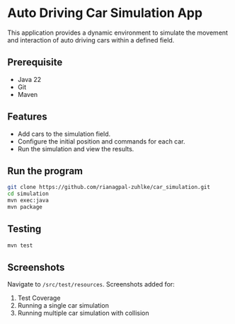 # Auto Driving Car Simulation App
This application provides a dynamic environment to simulate the movement and interaction of auto driving cars within a defined field.

## Prerequisite
- Java 22
- Git
- Maven

## Features

- Add cars to the simulation field.
- Configure the initial position and commands for each car.
- Run the simulation and view the results.

## Run the program

```bash
git clone https://github.com/rianagpal-zuhlke/car_simulation.git
cd simulation
mvn exec:java
mvn package
```

## Testing

```bash
mvn test
```

## Screenshots

Navigate to ```/src/test/resources```.
Screenshots added for:
1. Test Coverage
2. Running a single car simulation
3. Running multiple car simulation with collision


